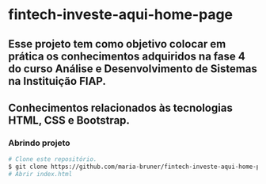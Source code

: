 # fintech-investe-aqui-home-page
## Esse projeto tem como objetivo colocar em prática os conhecimentos adquiridos na fase 4 do curso Análise e Desenvolvimento de Sistemas na Instituição FIAP. 
## Conhecimentos relacionados às tecnologias HTML, CSS e Bootstrap.

### Abrindo projeto
```bash
# Clone este repositório.
$ git clone https://github.com/maria-bruner/fintech-investe-aqui-home-page.git
# Abrir index.html
```

